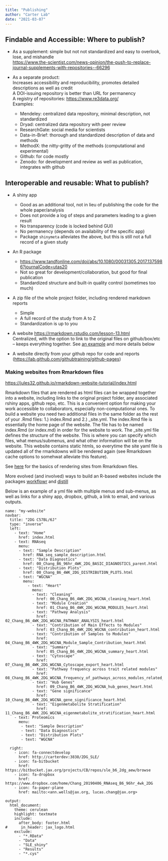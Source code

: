 ```yaml
---
title: "Publishing"
author: "Carter Lab"
date: "2021-03-07"
---
```




## Findable and Accessible: Where to publish?

* As a supplement: simple but not not standardized and easy to overlook, lose, and mishandle  
https://www.the-scientist.com/news-opinion/the-push-to-replace-journal-supplements-with-repositories--66296

* As a separate product:  
Increases accessibility and reproducibility, promotes detailed descriptions as well as credit  
  A DOI-issuing repository is better than URL for permanency  
  A registry of repositories: https://www.re3data.org/  
  Examples:  
    * Mendeley: centralized data repository, minimal description, not standardized  
    * Dryad: centralized data repository with peer review  
    * ResearchGate: social media for scientists  
    * Data-in-Brief: thorough and standardized description of data and methods  
    * MethodX: the nitty-gritty of the methods (computational and experimental)  
    * Github: for code mostly  
    * Zenodo: for development and review as well as publication, integrates with github  

## Interoperable and reusable: What to publish?

* A shiny app  
  * Good as an additional tool, not in lieu of publishing the code for the whole paper/analysis  
  * Does not provide a log of steps and parameters leading to a given result  
  * No transparency (code is locked behind GUI)  
  * No permanency (depends on availability of the specific app)  
  * Package ```shinymeta``` alleviates the above, but this is still not a full record of a given study  

* An R package 	
  * https://www.tandfonline.com/doi/abs/10.1080/00031305.2017.1375986?journalCode=utas20   
  * Not so great for development/collaboration, but good for final publication  
  * Standardized structure and built-in quality control (sometimes too much)  

* A zip file of the whole project folder, including rendered markdown reports  
  * Simple  
  * A full record of the study from A to Z  
  * Standardization is up to you

* A website	https://rmarkdown.rstudio.com/lesson-13.html  
  Centralized, with the option to link to the original files on github/box/etc – keeps everything together. See [an example](http://carterdev:3838/2DG_BL6_website/_site/index.html) and more details below

* A website directly from your github repo for code and reports (https://lab.github.com/githubtraining/github-pages)

### Making websites from Rmarkdown files

https://jules32.github.io/rmarkdown-website-tutorial/index.html  

Rmarkdown files that are rendered as html files can be wrapped together into a website, including links to the original project folder, any associated rshiny apps, github repo, etc. This is a convenient option for making your work accessible to collaborators, especially non-computational ones. To build a website you need two additional files in the same folder as the rest of your .Rmd files: 1.) index.Rmd and 2.) _site.yml. The index.Rmd file is essentially the home page of the website. The file has to be named index.Rmd (or index.md) in order for the website to work. The _site.yml file defines the structure of the website. This is where you can specify which files, what menus/submenus, and what other information will be on the website. This website contains static htmls, so everytime the site yaml file is updated all of the rmarkdowns will be rendered again (see Rmarkdown cache options to somehwat alleviate this feature).

See [here](https://bookdown.org/yihui/rmarkdown/rmarkdown-site.html) for the basics of rendering sites from Rmarkdown files. 

More evolved (and involved) ways to build an R-based websites include the packages [workflowr](https://jdblischak.github.io/workflowr/index.html) and [distill](https://rstudio.github.io/distill/)

Below is an example of a yml file with multiple menus and sub-menus, as well as links for a shiny app, dropbox, github, a link to email, and various outputs.

```
name: "my-website"
navbar:
  title: "2DG C57BL/6J"
  type: "inverse"
  left:
    - text: "Home"
      href: index.html
    - text: RNAseq
      menu:
      - text: "Sample Description"
        href: RNA_seq_sample_description.html
      - text: "Data Diagnostics"
        href: 00_Chang_B6_96hr_4WK_2DG_BASIC_DIAGNOSTICS_parent.html
      - text: "Distribution Plots"
        href: 00_Chang_B6_4WK_2DG_DISTRIBUTION_PLOTS.html
      - text: "WGCNA"
        menu:
          - text: "Heart"
            menu:
            - text: "Cleaning"
              href: 00_Chang_B6_4WK_2DG_WGCNA_cleaning_heart.html
            - text: "Module Creation"
              href: 01_Chang_B6_4WK_2DG_WGCNA_MODULES_heart.html
            - text: "Pathway Analysis"
              href: 02_Chang_B6_4WK_2DG_WGCNA_PATHWAY_ANALYSIS_heart.html 
            - text: "Contribution of Main Effects to Modules"
              href: 03_Chang_B6_4WK_2DG_WGCNA_contribution_heart.html
            - text: "Contribution of Samples to Modules"
              href: 04_Chang_B6_4WK_2DG_WGCNA_Module_Sample_Contribution_heart.html
            - text: "Summary"
              href: 05_Chang_B6_4WK_2DG_WGCNA_summary_heart.html
            - text: "Cytoscape"
              href: 07_Chang_B6_4WK_2DG_WGCNA_Cytoscape_export_heart.html
            - text: "Pathway frequency across trait related modules"
              href: 08_Chang_B6_4WK_2DG_WGCNA_frequency_of_pathways_across_modules_related_to_traits_heart.html
            - text: "Hub Genes"
              href: 09_Chang_B6_4WK_2DG_WGCNA_hub_genes_heart.html
            - text: "Gene significance"
              href: 10_Chang_B6_4WK_2DG_WGCNA_gene_significance_heart.html
            - text: "Eigenmetabolite Stratification"
              href: 11_Chang_B6_4WK_2DG_WGCNA_eigenmetabolite_stratification_heart.html
    - text: Proteomics
      menu:
       - text: "Sample Description"
       - text: "Data Diagnostics"
       - text: "Distribution Plots"
       - text: "WGCNA"

  right:
    - icon: fa-connectdevelop
      href: http://carterdev:3838/2DG_SLE/
    - icon: fa-bitbucket
      href: https://bitbucket.jax.org/projects/CB/repos/sle_b6_2dg_aew/browse
    - icon: fa-dropbox
      href: https://www.dropbox.com/home/Chang_20190406_RNAseq_B6_96hr_4wk_2DG
    - icon: fa-paper-plane
      href: mailto:<ann.wells@jax.org, lucas.chang@jax.org>
      
output:
  html_document:
    theme: cerulean
    highlight: textmate
    include:
      after_body: footer.html
#      in_header: jax_logo.html
    exclude:
      - "*.RData"
      - "Data"
      - "SLE_shiny"
      - "Results"
      - "*.cys"
```
